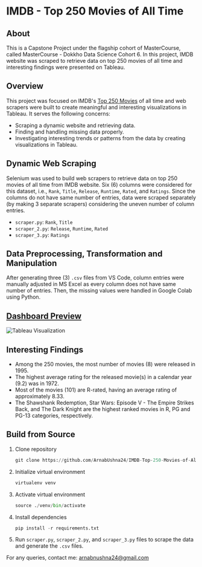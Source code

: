 # IMDB - Top 250 Movies of All Time

## About
This is a Capstone Project under the flagship cohort of MasterCourse, called MasterCourse - Dokkho Data Science Cohort 6. In this project, IMDB website was scraped to retrieve data on top 250 movies of all time and interesting findings were presented on Tableau.

## Overview
This project was focused on IMDB's [Top 250 Movies](https://www.imdb.com/chart/top/?ref_=nv_mv_250) of all time and web scrapers were built to create meaningful and interesting visualizations in Tableau. It serves the following concerns:
* Scraping a dynamic website and retrieving data.
* Finding and handling missing data properly.
* Investigating interesting trends or patterns from the data by creating visualizations in Tableau.

## Dynamic Web Scraping
Selenium was used to build web scrapers to retrieve data on top 250 movies of all time from IMDB website. Six (6) columns were considered for this dataset, i.e., `Rank`, `Title`, `Release`, `Runtime`, `Rated`, and `Ratings`. Since the columns do not have same number of entries, data were scraped separately (by making 3 separate scrapers) considering the uneven number of column entries.
* `scraper.py`: `Rank`, `Title`
* `scraper_2.py`: `Release`, `Runtime`, `Rated`
* `scraper_3.py`: `Ratings`

## Data Preprocessing, Transformation and Manipulation
After generating three (3) `.csv` files from VS Code, column entries were manually adjusted in MS Excel as every column does not have same number of entries. Then, the missing values were handled in Google Colab using Python.

## [Dashboard Preview](https://public.tableau.com/app/profile/arnab.naha.ushna/viz/Top250IMDBMovies_17382266796240/Top250IMDBMovies)
![Tableau Visualization](https://github.com/ArnabUshna24/IMDB-Top-250-Movies-of-All-Time/blob/main/dashboard_screenshot.jpg)

## Interesting Findings
* Among the 250 movies, the most number of movies (8) were released in 1995.
* The highest average rating for the released movie(s) in a calendar year (9.2) was in 1972.
* Most of the movies (101) are R-rated, having an average rating of approximately 8.33.
* The Shawshank Redemption, Star Wars: Episode V - The Empire Strikes Back, and The Dark Knight are the highest ranked movies in R, PG and PG-13 categories, respectively.

## Build from Source
1. Clone repository
   ```python
   git clone https://github.com/ArnabUshna24/IMDB-Top-250-Movies-of-All-Time.git
2. Initialize virtual environment
   ```python
   virtualenv venv
3. Activate virtual environment
   ```python
   source ./venv/bin/activate
4. Install dependencies
   ```python
   pip install -r requirements.txt
5. Run `scraper.py`, `scraper_2.py`, and `scraper_3.py` files to scrape the data and generate the `.csv` files.


For any queries, contact me: arnabnushna24@gmail.com
